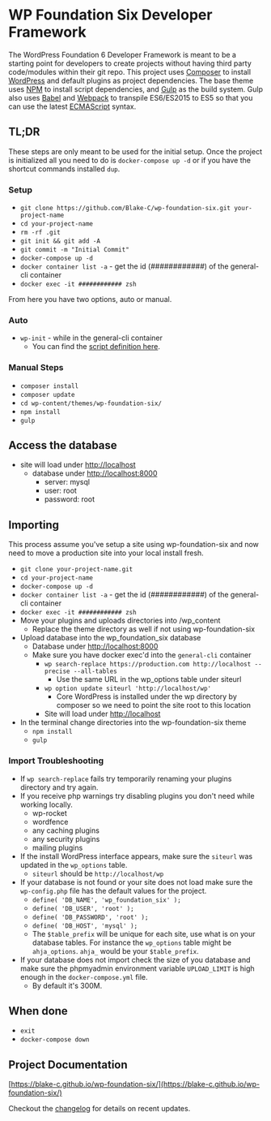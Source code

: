 # WP Foundation Six Developer Framework

The WordPress Foundation 6 Developer Framework is meant to be a starting point for developers to create projects without having third party code/modules within their git repo. This project uses [Composer](https://getcomposer.org/) to install [WordPress](https://wordpress.org/) and default plugins as project dependencies. The base theme uses [NPM](https://www.npmjs.com/) to install script dependencies, and [Gulp](http://gulpjs.com/) as the build system. Gulp also uses [Babel](http://babeljs.io/) and [Webpack](https://webpack.github.io/) to transpile ES6/ES2015 to ES5 so that you can use the latest [ECMAScript](https://en.wikipedia.org/wiki/ECMAScript) syntax.

## TL;DR

These steps are only meant to be used for the initial setup. Once the project is initialized all you need to do is `docker-compose up -d` or if you have the shortcut commands installed `dup`.

### Setup

-   `git clone https://github.com/Blake-C/wp-foundation-six.git your-project-name`
-   `cd your-project-name`
-   `rm -rf .git`
-   `git init && git add -A`
-   `git commit -m "Initial Commit"`
-   `docker-compose up -d`
-   `docker container list -a` - get the id (############) of the general-cli container
-   `docker exec -it ############ zsh`

From here you have two options, auto or manual.

### Auto

-   `wp-init` - while in the general-cli container
    -   You can find the [script definition here](https://github.com/Blake-C/general-cli/blob/master/custom-scripts/global-scripts.zsh#L54).

### Manual Steps

-   `composer install`
-   `composer update`
-   `cd wp-content/themes/wp-foundation-six/`
-   `npm install`
-   `gulp`

## Access the database

-   site will load under [http://localhost](http://localhost)
    -   database under [http://localhost:8000](http://localhost:8000)
        -   server: mysql
        -   user: root
        -   password: root

## Importing

This process assume you've setup a site using wp-foundation-six and now need to move a production site into your local install fresh.

-   `git clone your-project-name.git`
-   `cd your-project-name`
-   `docker-compose up -d`
-   `docker container list -a` - get the id (############) of the general-cli container
-   `docker exec -it ############ zsh`
-   Move your plugins and uploads directories into /wp_content
    -   Replace the theme directory as well if not using wp-foundation-six
-   Upload database into the wp_foundation_six database
    -   Database under [http://localhost:8000](http://localhost:8000)
    -   Make sure you have docker exec'd into the `general-cli` container
        -   `wp search-replace https://production.com http://localhost --precise --all-tables`
            -   Use the same URL in the wp_options table under siteurl
        -   `wp option update siteurl 'http://localhost/wp'`
            -   Core WordPress is installed under the wp directory by composer so we need to point the site root to this location
        -   Site will load under [http://localhost](http://localhost)
-   In the terminal change directories into the wp-foundation-six theme
    -   `npm install`
    -   `gulp`

### Import Troubleshooting

-   If `wp search-replace` fails try temporarily renaming your plugins directory and try again.
-   If you receive php warnings try disabling plugins you don't need while working locally.
    -   wp-rocket
    -   wordfence
    -   any caching plugins
    -   any security plugins
    -   mailing plugins
-   If the install WordPress interface appears, make sure the `siteurl` was updated in the `wp_options` table.
    -   `siteurl` should be `http://localhost/wp`
-   If your database is not found or your site does not load make sure the `wp-config.php` file has the default values for the project.
    -   `define( 'DB_NAME', 'wp_foundation_six' );`
    -   `define( 'DB_USER', 'root' );`
    -   `define( 'DB_PASSWORD', 'root' );`
    -   `define( 'DB_HOST', 'mysql' );`
    -   The `$table_prefix` will be unique for each site, use what is on your database tables. For instance the `wp_options` table might be `ahja_options`. `ahja_` would be your `$table_prefix`.
-   If your database does not import check the size of you database and make sure the phpmyadmin environment variable `UPLOAD_LIMIT` is high enough in the `docker-compose.yml` file.
    -   By default it's 300M.

## When done

-   `exit`
-   `docker-compose down`

## Project Documentation

[https://blake-c.github.io/wp-foundation-six/](https://blake-c.github.io/wp-foundation-six/)

Checkout the [changelog](https://github.com/Blake-C/wp-foundation-six/blob/master/CHANGELOG.md) for details on recent updates.
